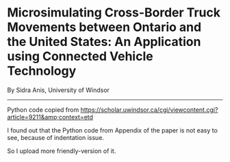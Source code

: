 # Microsimulating Cross-Border Truck Movements between Ontario and the United States: An Application using Connected Vehicle Technology

By Sidra Anis, University of Windsor

* * *

Python code copied from https://scholar.uwindsor.ca/cgi/viewcontent.cgi?article=9211&amp;context=etd

I found out that the Python code from Appendix of the paper is not easy to see, because of indentation issue.

So I upload more friendly-version of it.
